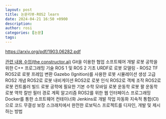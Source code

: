 ```yaml
---
layout: post
title: 논문리뷰-ROS2 learn
date: 2024-04-21 16:50 +0900
description:
author: rosi
categories: [논문]
tags:
---
```


https://arxiv.org/pdf/1903.06282.pdf

[관련 내용 수업(the constructor.ai)](https://www.theconstruct.ai/robotics-developer-masterclass-kr/?utm_source=discourse.ros.org&utm_medium=discourse_ros_kr_group&utm_campaign=discourse_ros_kr_master24_b1)
Git을 이용한 협업 소프트웨어 개발
로봇 공학을 위한 C++ 프로그래밍 기술
ROS 1 및 ROS 2 기초
URDF로 로봇 모델링 - ROS2
TF ROS2로 로봇 프레임 변환
Gazebo (Ignition)를 사용한 로봇 시뮬레이션 생성
고급 ROS2 개념
ROS2로 로봇 내비게이션
ROS2로 로봇 인식
ROS2로 객체 조작
ROS2로 로봇 컨트롤러 빌드
로봇 공학에 필요한 기본 수학
모바일 로봇 운동학
로봇 팔 운동학
로봇 역학
칼만 필터
경로 계획 알고리즘
ROS2를 위한 웹 인터페이스 프로그래밍
Docker를 통한 소프트웨어 컨테이너화
Jenkins로 개발 작업 자동화
지속적 통합(CI)으로 코드 무결성 보장
스크래치에서 완전한 로보틱스 프로젝트를 디자인, 개발 및 제시하는 방법
